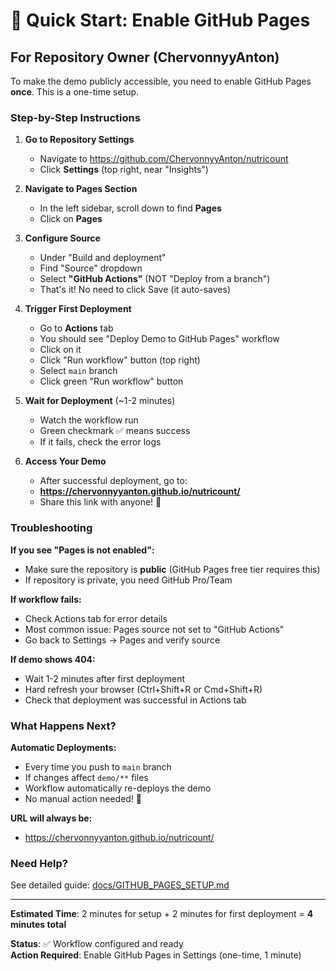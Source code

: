 # 🚀 Quick Start: Enable GitHub Pages

## For Repository Owner (ChervonnyyAnton)

To make the demo publicly accessible, you need to enable GitHub Pages **once**. This is a one-time setup.

### Step-by-Step Instructions

1. **Go to Repository Settings**
   - Navigate to https://github.com/ChervonnyyAnton/nutricount
   - Click **Settings** (top right, near "Insights")

2. **Navigate to Pages Section**
   - In the left sidebar, scroll down to find **Pages**
   - Click on **Pages**

3. **Configure Source**
   - Under "Build and deployment"
   - Find "Source" dropdown
   - Select **"GitHub Actions"** (NOT "Deploy from a branch")
   - That's it! No need to click Save (it auto-saves)

4. **Trigger First Deployment**
   - Go to **Actions** tab
   - You should see "Deploy Demo to GitHub Pages" workflow
   - Click on it
   - Click "Run workflow" button (top right)
   - Select `main` branch
   - Click green "Run workflow" button

5. **Wait for Deployment** (~1-2 minutes)
   - Watch the workflow run
   - Green checkmark ✅ means success
   - If it fails, check the error logs

6. **Access Your Demo**
   - After successful deployment, go to:
   - **https://chervonnyyanton.github.io/nutricount/**
   - Share this link with anyone! 🎉

### Troubleshooting

**If you see "Pages is not enabled":**
- Make sure the repository is **public** (GitHub Pages free tier requires this)
- If repository is private, you need GitHub Pro/Team

**If workflow fails:**
- Check Actions tab for error details
- Most common issue: Pages source not set to "GitHub Actions"
- Go back to Settings → Pages and verify source

**If demo shows 404:**
- Wait 1-2 minutes after first deployment
- Hard refresh your browser (Ctrl+Shift+R or Cmd+Shift+R)
- Check that deployment was successful in Actions tab

### What Happens Next?

**Automatic Deployments:**
- Every time you push to `main` branch
- If changes affect `demo/**` files
- Workflow automatically re-deploys the demo
- No manual action needed! 🚀

**URL will always be:**
- https://chervonnyyanton.github.io/nutricount/

### Need Help?

See detailed guide: [docs/GITHUB_PAGES_SETUP.md](GITHUB_PAGES_SETUP.md)

---

**Estimated Time**: 2 minutes for setup + 2 minutes for first deployment = **4 minutes total**

**Status**: ✅ Workflow configured and ready  
**Action Required**: Enable GitHub Pages in Settings (one-time, 1 minute)
